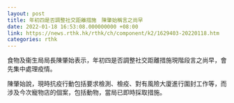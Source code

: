 ```yaml
---
layout: post
title: 年初四是否調整社交距離措施　陳肇始稱言之尚早
date: 2022-01-18 16:53:08.000000000 +08:00
link: https://news.rthk.hk/rthk/ch/component/k2/1629403-20220118.htm
categories: rthk
---
```


食物及衞生局局長陳肇始表示，年初四是否調整社交距離措施現階段言之尚早，會先集中處理疫情。

陳肇始說，現時抗疫行動包括要求檢測、檢疫、對有風險大廈進行圍封工作等，而涉及今次寵物店的個案，包括動物，當局已即時採取措施。
